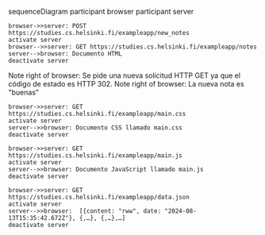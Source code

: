 sequenceDiagram
    participant browser
    participant server

    browser->>server: POST https://studies.cs.helsinki.fi/exampleapp/new_notes
    activate server
    browser-->>server: GET https://studies.cs.helsinki.fi/exampleapp/notes
    server-->browser: Documento HTML
    deactivate server
Note right of browser: Se pide una nueva solicitud HTTP GET ya que el código de estado es HTTP 302.
Note right of browser: La nueva nota es "buenas"

    browser->>server: GET https://studies.cs.helsinki.fi/exampleapp/main.css
    activate server
    server-->>browser: Documento CSS llamado main.css
    deactivate server

    browser->>server: GET https://studies.cs.helsinki.fi/exampleapp/main.js
    activate server
    server-->>browser: Documento JavaScript llamado main.js
    deactivate server

    browser->>server: GET https://studies.cs.helsinki.fi/exampleapp/data.json
    activate server
    server-->>browser:  [{content: "rww", date: "2024-08-13T15:35:42.672Z"}, {,…}, {,…},…]
    deactivate server
